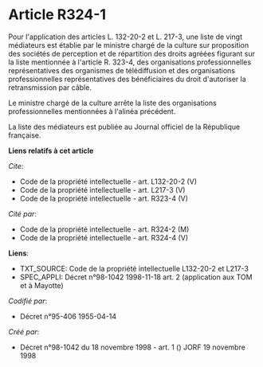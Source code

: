 # Article R324-1

Pour l'application des articles L. 132-20-2 et L. 217-3, une liste de vingt médiateurs est établie par le ministre chargé de
la culture sur proposition des sociétés de perception et de répartition des droits agréées figurant sur la liste mentionnée à
l'article R. 323-4, des organisations professionnelles représentatives des organismes de télédiffusion et des organisations
professionnelles représentatives des bénéficiaires du droit d'autoriser la retransmission par câble. 

Le ministre chargé de la culture arrête la liste des organisations professionnelles mentionnées à l'alinéa précédent. 

La liste des médiateurs est publiée au Journal officiel de la République française.

**Liens relatifs à cet article**

_Cite_:

  - Code de la propriété intellectuelle - art. L132-20-2 (V)
  - Code de la propriété intellectuelle - art. L217-3 (V)
  - Code de la propriété intellectuelle - art. R323-4 (V)

_Cité par_:

  - Code de la propriété intellectuelle - art. R324-2 (M)
  - Code de la propriété intellectuelle - art. R324-4 (V)

**Liens**:

  - TXT_SOURCE: Code de la propriété intellectuelle L132-20-2 et L217-3
  - SPEC_APPLI: Décret n°98-1042 1998-11-18 art. 2 (application aux TOM et à Mayotte)

_Codifié par_:

  - Décret n°95-406 1955-04-14

_Créé par_:

  - Décret n°98-1042 du 18 novembre 1998 - art. 1 () JORF 19 novembre 1998
